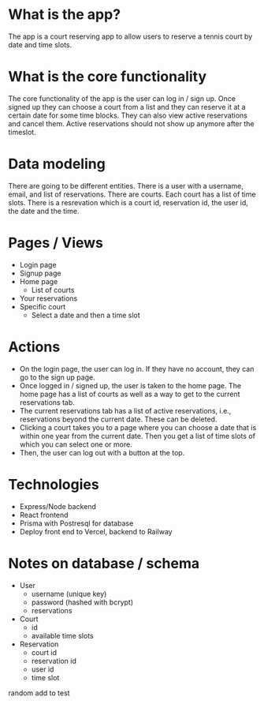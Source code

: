 # What is the app? 
The app is a court reserving app to allow users to reserve a tennis court by date and time slots. 
# What is the core functionality
The core functionality of the app is the user can log in / sign up. Once signed up they can choose a court from a list and they can reserve it at a certain date for some time blocks. They can also view active reservations and cancel them. Active reservations should not show up anymore after the timeslot. 
# Data modeling
There are going to be different entities. There is a user with a username, email, and list of reservations. There are courts. Each court has a list of time slots. There is a resrevation which is a court id, reservation id, the user id, the date and the time. 
# Pages / Views
- Login page
- Signup page
- Home page 
  - List of courts
- Your reservations
- Specific court
  - Select a date and then a time slot
# Actions
- On the login page, the user can log in. If they have no account, they can go to the sign up page. 
- Once logged in / signed up, the user is taken to the home page. The home page has a list of courts as well as a way to get to the current reservations tab.
- The current reservations tab has a list of active reservations, i.e., reservations beyond the current date. These can be deleted. 
- Clicking a court takes you to a page where you can choose a date that is within one year from the current date. Then you get a list of time slots of which you can select one or more. 
- Then, the user can log out with a button at the top.
# Technologies
- Express/Node backend
- React frontend
- Prisma with Postresql for database
- Deploy front end to Vercel, backend to Railway
# Notes on database / schema
- User
  - username (unique key)
  - password (hashed with bcrypt)
  - reservations 
- Court 
  - id
  - available time slots
- Reservation
  - court id
  - reservation id
  - user id
  - time slot

random add to test
